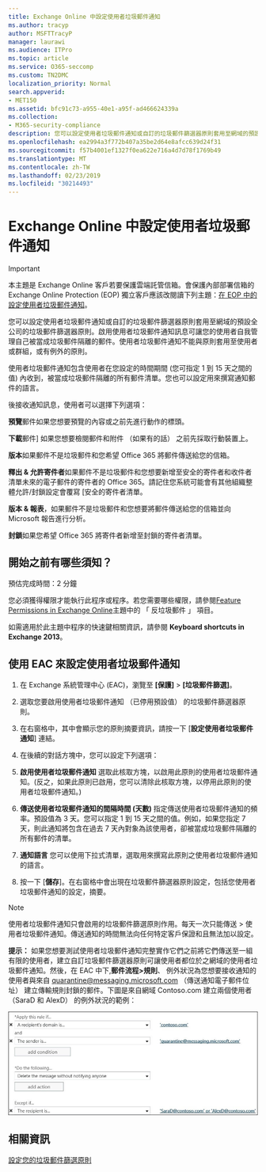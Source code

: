 ```yaml
---
title: Exchange Online 中設定使用者垃圾郵件通知
ms.author: tracyp
author: MSFTTracyP
manager: laurawi
ms.audience: ITPro
ms.topic: article
ms.service: O365-seccomp
ms.custom: TN2DMC
localization_priority: Normal
search.appverid:
- MET150
ms.assetid: bfc91c73-a955-40e1-a95f-ad466624339a
ms.collection:
- M365-security-compliance
description: 您可以設定使用者垃圾郵件通知或自訂的垃圾郵件篩選器原則套用至網域的預設全公司的垃圾郵件篩選器原則。
ms.openlocfilehash: ea2994a3f772b407a35be2d64e8afcc639d24f31
ms.sourcegitcommit: f57b4001ef1327f0ea622e716a4d7d78f1769b49
ms.translationtype: MT
ms.contentlocale: zh-TW
ms.lasthandoff: 02/23/2019
ms.locfileid: "30214493"
---
```

# <a name="configure-end-user-spam-notifications-in-exchange-online"></a>Exchange Online 中設定使用者垃圾郵件通知

> [!IMPORTANT]
> 本主題是 Exchange Online 客戶若要保護雲端託管信箱。會保護內部部署信箱的 Exchange Online Protection (EOP) 獨立客戶應該改閱讀下列主題：[在 EOP 中的設定使用者垃圾郵件通知](configure-end-user-spam-notifications-in-eop.md)。 
  
您可以設定使用者垃圾郵件通知或自訂的垃圾郵件篩選器原則套用至網域的預設全公司的垃圾郵件篩選器原則。啟用使用者垃圾郵件通知訊息可讓您的使用者自我管理自己被當成垃圾郵件隔離的郵件。使用者垃圾郵件通知不能與原則套用至使用者或群組，或有例外的原則。
  
使用者垃圾郵件通知包含使用者在您設定的時間期間 (您可指定 1 到 15 天之間的值) 內收到，被當成垃圾郵件隔離的所有郵件清單。您也可以設定用來撰寫通知郵件的語言。
  
後接收通知訊息，使用者可以選擇下列選項：

**預覽**郵件如果您想要預覽的內容或之前先進行動作的標頭。

**下載**郵件] 如果您想要檢閱郵件和附件 （如果有的話） 之前先採取行動裝置上。

**版本**如果郵件不是垃圾郵件和您希望 Office 365 將郵件傳送給您的信箱。

**釋出 & 允許寄件者**如果郵件不是垃圾郵件和您想要新增至安全的寄件者和收件者清單未來的電子郵件的寄件者的 Office 365。請記住您系統可能會有其他組織整體允許/封鎖設定會覆寫 [安全的寄件者清單。

**版本 & 報表**，如果郵件不是垃圾郵件和您想要將郵件傳送給您的信箱並向 Microsoft 報告進行分析。

**封鎖**如果您希望 Office 365 將寄件者新增至封鎖的寄件者清單。
  
## <a name="what-do-you-need-to-know-before-you-begin"></a>開始之前有哪些須知？

預估完成時間：2 分鐘
  
您必須獲得權限才能執行此程序或程序。若您需要哪些權限，請參閱[Feature Permissions in Exchange Online](http://technet.microsoft.com/library/15073ce1-0917-403b-8839-02a2ebc96e16.aspx)主題中的 「 反垃圾郵件 」 項目。 
  
如需適用於此主題中程序的快速鍵相關資訊，請參閱 **Keyboard shortcuts in Exchange 2013**。
  
## <a name="use-the-eac-to-configure-end-user-spam-notifications"></a>使用 EAC 來設定使用者垃圾郵件通知

1. 在 Exchange 系統管理中心 (EAC)，瀏覽至 **[保護]** \> **[垃圾郵件篩選]**。
    
2. 選取您要啟用使用者垃圾郵件通知 （已停用預設值） 的垃圾郵件篩選器原則。
    
3. 在右窗格中，其中會顯示您的原則摘要資訊，請按一下 [**設定使用者垃圾郵件通知**] 連結。 
    
4. 在後續的對話方塊中，您可以設定下列選項：
    
1. **啟用使用者垃圾郵件通知** 選取此核取方塊，以啟用此原則的使用者垃圾郵件通知。(反之，如果此原則已啟用，您可以清除此核取方塊，以停用此原則的使用者垃圾郵件通知。) 
    
2. **傳送使用者垃圾郵件通知的間隔時間 (天數)** 指定傳送使用者垃圾郵件通知的頻率。預設值為 3 天。您可以指定 1 到 15 天之間的值。例如，如果您指定 7 天，則此通知將包含在過去 7 天內對象為該使用者，卻被當成垃圾郵件隔離的所有郵件的清單。 
    
3. **通知語言** 您可以使用下拉式清單，選取用來撰寫此原則之使用者垃圾郵件通知的語言。 
    
5. 按一下 [**儲存**]。在右窗格中會出現在垃圾郵件篩選器原則設定，包括您使用者垃圾郵件通知的設定，摘要。
    
> [!NOTE]
>  使用者垃圾郵件通知只會啟用的垃圾郵件篩選原則作用。每天一次只能傳送 > 使用者垃圾郵件通知。傳送通知的時間無法向任何特定客戶保證和且無法加以設定。 
  
 **提示：** 如果您想要測試使用者垃圾郵件通知完整實作它們之前將它們傳送至一組有限的使用者，建立自訂垃圾郵件篩選器原則可讓使用者都位於之網域的使用者垃圾郵件通知。然後，在 EAC 中下,**郵件流程\>規則**、 例外狀況為您想要接收通知的使用者與來自 quarantine@messaging.microsoft.com （傳送通知電子郵件位址） 建立傳輸規則封鎖的郵件。下圖是來自網域 Contoso.com 建立兩個使用者 （SaraD 和 AlexD） 的例外狀況的範例： 
  
![測試使用者垃圾郵件通知的傳輸規則](media/EOP-ESN-testspecificusers.jpg)
  
## <a name="for-more-information"></a>相關資訊

[設定您的垃圾郵件篩選原則](configure-your-spam-filter-policies.md)
  
